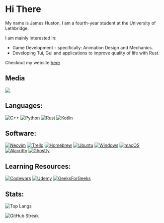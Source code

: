 <h1>Hi There</h1>
My name is James Huston, I am a fourth-year student at the University of Lethbridge.

I am mainly interested in:
- Game Development - specifically: Animation Design and Mechanics.
- Developing Tui, Gui and applications to improve quality of life with Rust.

Checkout my website [here](https://james-aph.github.io/)

<h2>Media</h2>
<div id="media-badges">
<a href="www.linkedin.com/in/james-aph"><img src="https://custom-icon-badges.demolab.com/badge/LinkedIn-0A66C2?logo=linkedin-white&logoColor=fff"></a>
</div>

<h2>Languages:</h2>
<div id="language-badges">
  <a href="#"><img src="https://img.shields.io/badge/C++-%2300599C.svg?logo=c%2B%2B&logoColor=white" alt="C++"></a>
  <a href="#"><img src="https://img.shields.io/badge/Python-3776AB?logo=python&logoColor=fff" alt="Python"></a>
  <a href="#"><img src="https://img.shields.io/badge/Rust-%23000000.svg?e&logo=rust&logoColor=white" alt="Rust"></a>
  <a href="#"><img src="https://img.shields.io/badge/Kotlin-%237F52FF.svg?logo=kotlin&logoColor=white" alt="Kotlin"></a>
</div>

<h2>Software:</h2>
<div id="software-badges">
  <a href="#"><img src="https://img.shields.io/badge/Neovim-57A143?logo=neovim&logoColor=fff" alt="Neovim"></a>
  <a href="#"><img src="https://img.shields.io/badge/Trello-0052CC?logo=trello&logoColor=fff" alt="Trello"></a>
  <a href="#"><img src="https://img.shields.io/badge/Homebrew-FBB040?logo=homebrew&logoColor=fff" alt="Homebrew"></a>
  <a href="#"><img src="https://img.shields.io/badge/Ubuntu-E95420?logo=ubuntu&logoColor=white" alt="Ubuntu"></a>
  <a href="#"><img src="https://custom-icon-badges.demolab.com/badge/Windows-0078D6?logo=windows11&logoColor=white" alt="Windows"></a>
  <a href="#"><img src="https://img.shields.io/badge/macOS-000000?logo=apple&logoColor=F0F0F0" alt="macOS"></a>
  <a href="#"><img src="https://img.shields.io/badge/Alacritty-F46D01?logo=alacritty&logoColor=fff" alt="Alacritty"></a>
  <a href="#"><img src="https://custom-icon-badges.demolab.com/badge/Ghostty-0000ff?logo=ghostty_term" alt="Ghostty"></a>
</div>

<h2>Learning Resources:</h2>
<div id="learning-badges">
  <a href="#"><img src="https://img.shields.io/badge/Codewars-B1361E?logo=codewars&logoColor=fff" alt="Codewars"></a>
  <a href="#"><img src="https://img.shields.io/badge/Udemy-A435F0?logo=udemy&logoColor=fff" alt="Udemy"></a>
  <a href="#"><img src="https://img.shields.io/badge/GeeksforGeeks-298D46?logo=geeksforgeeks&logoColor=white" alt="GeeksForGeeks"></a>
</div>

## Stats:
![Top Langs](https://github-readme-stats.vercel.app/api/top-langs/?username=James-APH&layout=compact&theme=vision-friendly-dark)

![GitHub Streak](http://github-readme-streak-stats.herokuapp.com?user=James-APH&theme=dark&background=000000)
